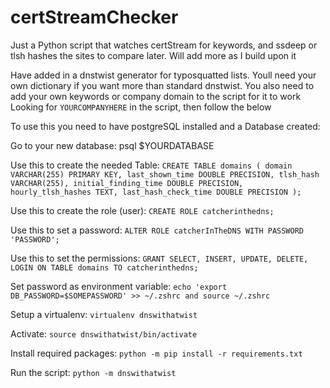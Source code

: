 # certStreamChecker
Just a Python script that watches certStream for keywords, and ssdeep or tlsh hashes the sites to compare later. Will add more as I build upon it


Have added in a dnstwist generator for typosquatted lists. Youll need your own dictionary if you want more than standard dnstwist. You also need to add your own keywords or company domain to the script for it to work Looking for `YOURCOMPANYHERE` in the script, then follow the below

To use this you need to have postgreSQL installed and a Database created:

Go to your new database: psql $YOURDATABASE

Use this to create the needed Table: `CREATE TABLE domains ( domain VARCHAR(255) PRIMARY KEY, last_shown_time DOUBLE PRECISION, tlsh_hash VARCHAR(255), initial_finding_time DOUBLE PRECISION, hourly_tlsh_hashes TEXT, last_hash_check_time DOUBLE PRECISION );`

Use this to create the role (user): `CREATE ROLE catcherinthedns;`

Use this to set a password: `ALTER ROLE catcherInTheDNS WITH PASSWORD 'PASSWORD';`

Use this to set the permissions: `GRANT SELECT, INSERT, UPDATE, DELETE, LOGIN ON TABLE domains TO catcherinthedns;`

Set password as environment variable: `echo 'export DB_PASSWORD=$SOMEPASSWORD' >> ~/.zshrc and source ~/.zshrc`

Setup a virtualenv: `virtualenv dnswithatwist`

Activate: `source dnswithatwist/bin/activate`

Install required packages: `python -m pip install -r requirements.txt`

Run the script: `python -m dnswithatwist`
